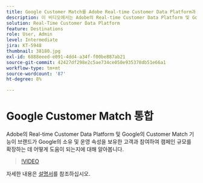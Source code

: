 ```yaml
---
title: Google Customer Match를 Adobe Real-time Customer Data Platform과 통합
description: 이 비디오에서는 Adobe의 Real-time Customer Data Platform 및 Google의 Customer Match 기능을 통해 브랜드가 Google의 소유 및 운영 속성을 사용하는 고객과 관계를 유지하여 캠페인 범위를 확장하는 방법을 보여줍니다.
solution: Real-Time Customer Data Platform
feature: Destinations
role: User, Admin
level: Intermediate
jira: KT-5948
thumbnail: 38180.jpg
exl-id: 6888eeed-e091-4dd4-a34f-f00be887ab21
source-git-commit: 42427df298e2c5ae734ce050e935378db51e66a1
workflow-type: tm+mt
source-wordcount: '87'
ht-degree: 8%

---
```


# Google Customer Match 통합

Adobe의 Real-time Customer Data Platform 및 Google의 Customer Match 기능이 브랜드가 Google의 소유 및 운영 속성을 보유한 고객과 참여하여 캠페인 규모를 확장하는 데 어떻게 도움이 되는지에 대해 알아봅니다.

>[!VIDEO](https://video.tv.adobe.com/v/38180?quality=12&learn=on)

자세한 내용은 [설명서](https://experienceleague.adobe.com/docs/experience-platform/destinations/catalog/advertising/google-customer-match.html)를 참조하십시오.

